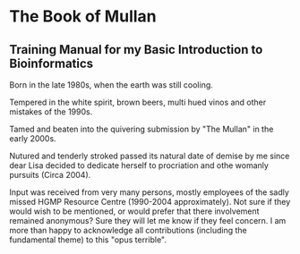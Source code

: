 # The Book of Mullan
## Training Manual for my Basic Introduction to Bioinformatics

Born in the late 1980s, when the earth was still cooling.

Tempered in the white spirit, brown beers, multi hued vinos and other mistakes of the 1990s.

Tamed and beaten into the quivering submission by "The Mullan" in the early 2000s.

Nutured and tenderly stroked passed its natural date of demise by me since dear Lisa decided to dedicate herself to procriation and othe womanly pursuits (Circa 2004).

Input was received from very many persons, mostly employees of the sadly missed HGMP Resource Centre (1990-2004 approximately). Not sure if they would wish to be mentioned, or would prefer that there involvement remained anonymous? Sure they will let me know if they feel concern. I am more than happy to acknowledge all contributions (including the fundamental theme) to this "opus terrible".
